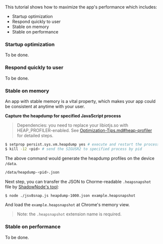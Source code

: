This tutorial shows how to maximize the app's performance which includes:

- Startup optimization
- Respond quickly to user
- Stable on memory
- Stable on performance

### Startup optimization

To be done.

### Respond quickly to user

To be done.

### Stable on memory

An app with stable memory is a vital property, which makes your app could be consistent at anytime with your
user.

**Capture the heapdump for specified JavaScript process**

> Dependencies: you need to replace your libiotjs.so with HEAP_PROFILER-enabled. See [Optimization-Tips.md#heap-profiler][]
> for detailed steps.

```bash
$ setprop persist.sys.vm.heapdump yes # execute and restart the process
$ kill -12 <pid> # send the SIGUSR2 to specified process by pid
```

The above command would generate the heapdump profiles on the device `/data`.

```bash
/data/heapdump-<pid>.json
```

Next step, you can transfer the JSON to Chorme-readable `.heapsnapshot` file by
[ShadowNode's tool][]:

```bash
$ node ./jsv8snap.js heapdump-1000.json example.heapsnapshot
```

And load the `example.heapsnapshot` at Chrome's memory view.

> Note: the `.heapsnapshot` extension name is required.

### Stable on performance

To be done.

[Optimization-Tips.md#heap-profiler]: https://github.com/Rokid/ShadowNode/blob/master/docs/devs/Optimization-Tips.md#heap-profiler
[ShadowNode's tool]: https://github.com/Rokid/ShadowNode/blob/master/deps/jerry/tools/profiler/j2v8snap.js
